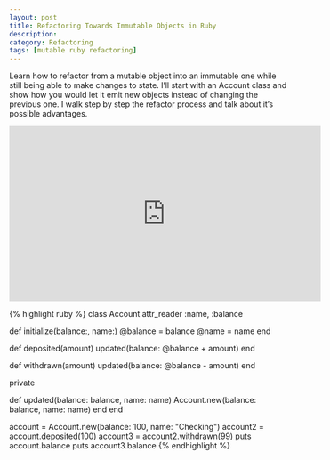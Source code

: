 ```yaml
---
layout: post
title: Refactoring Towards Immutable Objects in Ruby
description: 
category: Refactoring
tags: [mutable ruby refactoring]
---
```


Learn how to refactor from a mutable object into an immutable one while still being able to make changes to state. 
I’ll start with an Account class and show how you would let it emit new objects instead of changing the previous one. 
I walk step by step the refactor process and talk about it’s possible advantages.

<iframe width="560" height="315" src="https://www.youtube.com/embed/IIG8oDf4iz8" frameborder="0" gesture="media" allow="encrypted-media" allowfullscreen></iframe>

{% highlight ruby %}
class Account
  attr_reader :name, :balance

  def initialize(balance:, name:)
    @balance = balance
    @name    = name
  end

  def deposited(amount)
    updated(balance: @balance + amount)
  end

  def withdrawn(amount)
    updated(balance: @balance - amount)
  end

  private

  def updated(balance: balance, name: name)
    Account.new(balance: balance, name: name)
  end
end

account = Account.new(balance: 100, name: "Checking")
account2 = account.deposited(100)
account3 = account2.withdrawn(99)
puts account.balance
puts account3.balance
{% endhighlight %}
